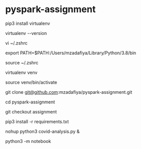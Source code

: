 # pyspark-assignment

pip3 install virtualenv

virtualenv --version

vi ~/.zshrc

export PATH=$PATH:/Users/mzadafiya/Library/Python/3.8/bin

source ~/.zshrc

virtualenv venv

source venv/bin/activate

git clone git@github.com:mzadafiya/pyspark-assignment.git

cd pyspark-assignment

git checkout assignment

pip3 install -r requirements.txt

nohup python3 covid-analysis.py &

python3 -m notebook
